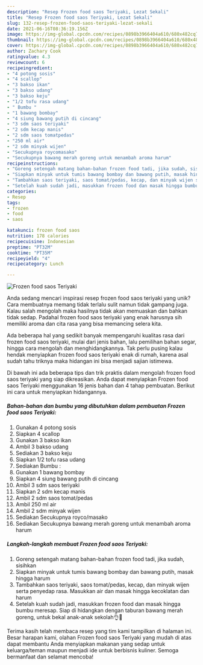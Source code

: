 ```yaml
---
description: "Resep Frozen food saos Teriyaki, Lezat Sekali"
title: "Resep Frozen food saos Teriyaki, Lezat Sekali"
slug: 132-resep-frozen-food-saos-teriyaki-lezat-sekali
date: 2021-06-16T08:36:19.156Z
image: https://img-global.cpcdn.com/recipes/0898b3966404a610/680x482cq70/frozen-food-saos-teriyaki-foto-resep-utama.jpg
thumbnail: https://img-global.cpcdn.com/recipes/0898b3966404a610/680x482cq70/frozen-food-saos-teriyaki-foto-resep-utama.jpg
cover: https://img-global.cpcdn.com/recipes/0898b3966404a610/680x482cq70/frozen-food-saos-teriyaki-foto-resep-utama.jpg
author: Zachary Cook
ratingvalue: 4.3
reviewcount: 6
recipeingredient:
- "4 potong sosis"
- "4 scallop"
- "3 bakso ikan"
- "3 bakso udang"
- "3 bakso keju"
- "1/2 tofu rasa udang"
- " Bumbu "
- "1 bawang bombay"
- "4 siung bawang putih di cincang"
- "3 sdm saos teriyaki"
- "2 sdm kecap manis"
- "2 sdm saos tomatpedas"
- "250 ml air"
- "2 sdm minyak wijen"
- "Secukupnya roycomasako"
- "Secukupnya bawang merah goreng untuk menambah aroma harum"
recipeinstructions:
- "Goreng setengah matang bahan-bahan frozen food tadi, jika sudah, sisihkan"
- "Siapkan minyak untuk tumis bawang bombay dan bawang putih, masak hingga harum"
- "Tambahkan saos teriyaki, saos tomat/pedas, kecap, dan minyak wijen serta penyedap rasa. Masukkan air dan masak hingga kecoklatan dan harum"
- "Setelah kuah sudah jadi, masukkan frozen food dan masak hingga bumbu meresap. Siap di hidangkan dengan taburan bawang merah goreng, untuk bekal anak-anak sekolah👌🤗"
categories:
- Resep
tags:
- frozen
- food
- saos

katakunci: frozen food saos 
nutrition: 178 calories
recipecuisine: Indonesian
preptime: "PT32M"
cooktime: "PT35M"
recipeyield: "4"
recipecategory: Lunch

---
```



![Frozen food saos Teriyaki](https://img-global.cpcdn.com/recipes/0898b3966404a610/680x482cq70/frozen-food-saos-teriyaki-foto-resep-utama.jpg)

Anda sedang mencari inspirasi resep frozen food saos teriyaki yang unik? Cara membuatnya memang tidak terlalu sulit namun tidak gampang juga. Kalau salah mengolah maka hasilnya tidak akan memuaskan dan bahkan tidak sedap. Padahal frozen food saos teriyaki yang enak harusnya sih memiliki aroma dan cita rasa yang bisa memancing selera kita.

Ada beberapa hal yang sedikit banyak mempengaruhi kualitas rasa dari frozen food saos teriyaki, mulai dari jenis bahan, lalu pemilihan bahan segar, hingga cara mengolah dan menghidangkannya. Tak perlu pusing kalau hendak menyiapkan frozen food saos teriyaki enak di rumah, karena asal sudah tahu triknya maka hidangan ini bisa menjadi sajian istimewa.




Di bawah ini ada beberapa tips dan trik praktis dalam mengolah frozen food saos teriyaki yang siap dikreasikan. Anda dapat menyiapkan Frozen food saos Teriyaki menggunakan 16 jenis bahan dan 4 tahap pembuatan. Berikut ini cara untuk menyiapkan hidangannya.

<!--inarticleads1-->

##### Bahan-bahan dan bumbu yang dibutuhkan dalam pembuatan Frozen food saos Teriyaki:

1. Gunakan 4 potong sosis
1. Siapkan 4 scallop
1. Gunakan 3 bakso ikan
1. Ambil 3 bakso udang
1. Sediakan 3 bakso keju
1. Siapkan 1/2 tofu rasa udang
1. Sediakan  Bumbu :
1. Gunakan 1 bawang bombay
1. Siapkan 4 siung bawang putih di cincang
1. Ambil 3 sdm saos teriyaki
1. Siapkan 2 sdm kecap manis
1. Ambil 2 sdm saos tomat/pedas
1. Ambil 250 ml air
1. Ambil 2 sdm minyak wijen
1. Sediakan Secukupnya royco/masako
1. Sediakan Secukupnya bawang merah goreng untuk menambah aroma harum




<!--inarticleads2-->

##### Langkah-langkah membuat Frozen food saos Teriyaki:

1. Goreng setengah matang bahan-bahan frozen food tadi, jika sudah, sisihkan
1. Siapkan minyak untuk tumis bawang bombay dan bawang putih, masak hingga harum
1. Tambahkan saos teriyaki, saos tomat/pedas, kecap, dan minyak wijen serta penyedap rasa. Masukkan air dan masak hingga kecoklatan dan harum
1. Setelah kuah sudah jadi, masukkan frozen food dan masak hingga bumbu meresap. Siap di hidangkan dengan taburan bawang merah goreng, untuk bekal anak-anak sekolah👌🤗




Terima kasih telah membaca resep yang tim kami tampilkan di halaman ini. Besar harapan kami, olahan Frozen food saos Teriyaki yang mudah di atas dapat membantu Anda menyiapkan makanan yang sedap untuk keluarga/teman maupun menjadi ide untuk berbisnis kuliner. Semoga bermanfaat dan selamat mencoba!
